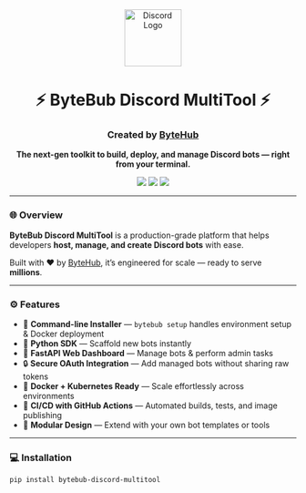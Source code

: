 <div align="center">
  <img src="https://cdn.jsdelivr.net/gh/simple-icons/simple-icons/icons/discord.svg" width="100" alt="Discord Logo"/>
  <h1>⚡ ByteBub Discord MultiTool ⚡</h1>
  <h3>Created by <a href="https://github.com/ByteHub-Official">ByteHub</a></h3>
  <p>
    <strong>The next-gen toolkit to build, deploy, and manage Discord bots — right from your terminal.</strong>
  </p>
  <a href="https://pypi.org/project/bytebub-discord-multitool/0.1.0/"><img src="https://img.shields.io/pypi/v/bytebub-discord-multitool?color=red&style=for-the-badge" /></a>
  <a href="https://github.com/ByteHub-Official/Bytebub-Discord-Multitool/actions"><img src="https://img.shields.io/github/actions/workflow/status/ByteHub/bytebub-discord-multitool/ci.yml?label=CI%20Build&style=for-the-badge" /></a>
  <a href="https://github.com/ByteHub-Official/Bytebub-Discord-Multitool"><img src="https://img.shields.io/github/stars/ByteHub/bytebub-discord-multitool?style=for-the-badge&color=yellow" /></a>
</div>

---

### 🌐 Overview

**ByteBub Discord MultiTool** is a production-grade platform that helps developers **host, manage, and create Discord bots** with ease.

Built with ❤️ by [ByteHub](https://github.com/ByteHub-Official), it’s engineered for scale — ready to serve **millions**.

---

### ⚙️ Features

- 🧠 **Command-line Installer** — `bytebub setup` handles environment setup & Docker deployment  
- 🐍 **Python SDK** — Scaffold new bots instantly  
- 🚀 **FastAPI Web Dashboard** — Manage bots & perform admin tasks  
- 🔒 **Secure OAuth Integration** — Add managed bots without sharing raw tokens  
- 🐳 **Docker + Kubernetes Ready** — Scale effortlessly across environments  
- 🔄 **CI/CD with GitHub Actions** — Automated builds, tests, and image publishing  
- 🧩 **Modular Design** — Extend with your own bot templates or tools  

---

### 💻 Installation

```bash
pip install bytebub-discord-multitool
